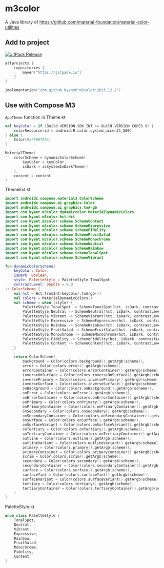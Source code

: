 # m3color

A Java library of https://github.com/material-foundation/material-color-utilities

## Add to project

[![JitPack Release](https://jitpack.io/v/Kyant0/m3color.svg)](https://jitpack.io/#Kyant0/m3color)

```kotlin
allprojects {
    repositories {
        maven("https://jitpack.io")
    }
}

implementation("com.github.Kyant0:m3color:2023.12.2")
```

## Use with Compose M3

```AppTheme``` function in Theme.kt
```kotlin
val keyColor = if (Build.VERSION.SDK_INT >= Build.VERSION_CODES.S) {
    colorResource(id = android.R.color.system_accent1_500)
} else {
    Color(0xFF007FAC)
}

MaterialTheme(
    colorScheme = dynamicColorScheme(
        keyColor = keyColor,
        isDark = isSystemInDarkTheme()
    ),
    content = content
)
```

ThemeExt.kt
```kotlin
import androidx.compose.material3.ColorScheme
import androidx.compose.ui.graphics.Color
import androidx.compose.ui.graphics.toArgb
import com.kyant.m3color.dynamiccolor.MaterialDynamicColors
import com.kyant.m3color.hct.Hct
import com.kyant.m3color.scheme.SchemeContent
import com.kyant.m3color.scheme.SchemeExpressive
import com.kyant.m3color.scheme.SchemeFidelity
import com.kyant.m3color.scheme.SchemeFruitSalad
import com.kyant.m3color.scheme.SchemeMonochrome
import com.kyant.m3color.scheme.SchemeNeutral
import com.kyant.m3color.scheme.SchemeRainbow
import com.kyant.m3color.scheme.SchemeTonalSpot
import com.kyant.m3color.scheme.SchemeVibrant

fun dynamicColorScheme(
    keyColor: Color,
    isDark: Boolean,
    style: PaletteStyle = PaletteStyle.TonalSpot,
    contrastLevel: Double = 0.0
): ColorScheme {
    val hct = Hct.fromInt(keyColor.toArgb())
    val colors = MaterialDynamicColors()
    val scheme = when (style) {
        PaletteStyle.TonalSpot -> SchemeTonalSpot(hct, isDark, contrastLevel)
        PaletteStyle.Neutral -> SchemeNeutral(hct, isDark, contrastLevel)
        PaletteStyle.Vibrant -> SchemeVibrant(hct, isDark, contrastLevel)
        PaletteStyle.Expressive -> SchemeExpressive(hct, isDark, contrastLevel)
        PaletteStyle.Rainbow -> SchemeRainbow(hct, isDark, contrastLevel)
        PaletteStyle.FruitSalad -> SchemeFruitSalad(hct, isDark, contrastLevel)
        PaletteStyle.Monochrome -> SchemeMonochrome(hct, isDark, contrastLevel)
        PaletteStyle.Fidelity -> SchemeFidelity(hct, isDark, contrastLevel)
        PaletteStyle.Content -> SchemeContent(hct, isDark, contrastLevel)
    }

    return ColorScheme(
        background = Color(colors.background().getArgb(scheme)),
        error = Color(colors.error().getArgb(scheme)),
        errorContainer = Color(colors.errorContainer().getArgb(scheme)),
        inverseOnSurface = Color(colors.inverseOnSurface().getArgb(scheme)),
        inversePrimary = Color(colors.inversePrimary().getArgb(scheme)),
        inverseSurface = Color(colors.inverseSurface().getArgb(scheme)),
        onBackground = Color(colors.onBackground().getArgb(scheme)),
        onError = Color(colors.onError().getArgb(scheme)),
        onErrorContainer = Color(colors.onErrorContainer().getArgb(scheme)),
        onPrimary = Color(colors.onPrimary().getArgb(scheme)),
        onPrimaryContainer = Color(colors.onPrimaryContainer().getArgb(scheme)),
        onSecondary = Color(colors.onSecondary().getArgb(scheme)),
        onSecondaryContainer = Color(colors.onSecondaryContainer().getArgb(scheme)),
        onSurface = Color(colors.onSurface().getArgb(scheme)),
        onSurfaceVariant = Color(colors.onSurfaceVariant().getArgb(scheme)),
        onTertiary = Color(colors.onTertiary().getArgb(scheme)),
        onTertiaryContainer = Color(colors.onTertiaryContainer().getArgb(scheme)),
        outline = Color(colors.outline().getArgb(scheme)),
        outlineVariant = Color(colors.outlineVariant().getArgb(scheme)),
        primary = Color(colors.primary().getArgb(scheme)),
        primaryContainer = Color(colors.primaryContainer().getArgb(scheme)),
        scrim = Color(colors.scrim().getArgb(scheme)),
        secondary = Color(colors.secondary().getArgb(scheme)),
        secondaryContainer = Color(colors.secondaryContainer().getArgb(scheme)),
        surface = Color(colors.surface().getArgb(scheme)),
        surfaceTint = Color(colors.surfaceTint().getArgb(scheme)),
        surfaceVariant = Color(colors.surfaceVariant().getArgb(scheme)),
        tertiary = Color(colors.tertiary().getArgb(scheme)),
        tertiaryContainer = Color(colors.tertiaryContainer().getArgb(scheme))
    )
}
```

PaletteStyle.kt
```kotlin
enum class PaletteStyle {
    TonalSpot,
    Neutral,
    Vibrant,
    Expressive,
    Rainbow,
    FruitSalad,
    Monochrome,
    Fidelity,
    Content
}
```
